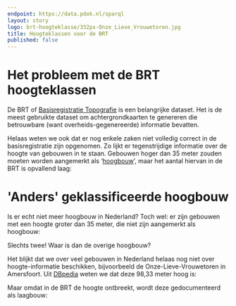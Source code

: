 ```yaml
---
endpoint: https://data.pdok.nl/sparql
layout: story
logo: brt-hoogteklasse/332px-Onze_Lieve_Vrouwetoren.jpg
title: Hoogteklassen voor de BRT
published: false
---
```


# Het probleem met de BRT hoogteklassen

De BRT of [Basisregistratie
Topografie](https://brt.basisregistraties.overheid.nl) is een
belangrijke dataset.  Het is de meest gebruikte dataset om
achtergrondkaarten te genereren die betrouwbare (want
overheids-gegenereerde) informatie bevatten.

Helaas weten we ook dat er nog enkele zaken niet volledig correct in
de basisregistratie zijn opgenomen.  Zo lijkt er tegenstrijdige
informatie over de hoogte van gebouwen in te staan.  Gebouwen hoger
dan 35 meter zouden moeten worden aangemerkt als
‘[hoogbouw](https://brt.basisregistraties.overheid.nl/top10nl/doc/collectie/Hoogteklasse_gebouw)’,
maar het aantal hiervan in de BRT is opvallend laag:

<query data-endpoint="https://data.pdok.nl/sparql" data-query-ref="hoogbouw.rq" ></query>

# 'Anders' geklassificeerde hoogbouw

Is er echt niet meer hoogbouw in Nederland?  Toch wel: er zijn gebouwen
met een hoogte groter dan 35 meter, die niet zijn aangemerkt als
hoogbouw:

<query data-endpoint="https://data.pdok.nl/sparql" data-query-ref="laagbouw-maar-hoogbouw.rq" data-output="geo"></query>

Slechts twee!  Waar is dan de overige hoogbouw?

Het blijkt dat we over veel gebouwen in Nederland helaas nog niet over
hoogte-informatie beschikken, bijvoorbeeld de Onze-Lieve-Vrouwetoren
in Amersfoort.  Uit [DBpedia](http://dbpedia.org) weten we dat deze
98,33 meter hoog is:

<query data-endpoint="https://dbpedia.org/sparql" data-query-ref="dbpedia-onze-lieve-vrouwetoren.rq"></query>

Maar omdat in de BRT de hoogte ontbreekt, wordt deze gedocumenteerd
als laagbouw:

<query data-endpoint="https://data.pdok.nl/sparql" data-query-ref="onze-lieve-vrouwetoren.rq" data-output="geo"></query>
